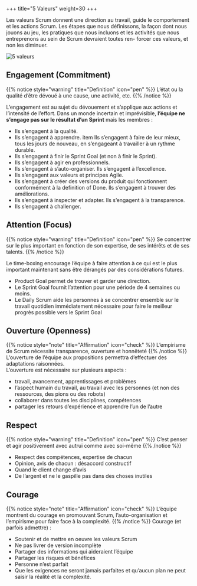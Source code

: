 +++
title="5 Valeurs"
weight=30
+++

Les valeurs Scrum donnent une direction au travail, guide le comportement et les actions
Scrum. Les étapes que nous définissons, la façon dont nous jouons au jeu, les pratiques que
nous incluons et les activités que nous entreprenons au sein de Scrum devraient toutes ren-
forcer ces valeurs, et non les diminuer.


![5 valeurs](../images/5valeurs.png)

## Engagement (Commitment)
{{% notice style="warning" title="Definition" icon="pen" %}}
L’état ou la qualité d’être dévoué à une cause, une activité, etc.
{{% /notice %}}

L’engagement est au sujet du dévouement et s’applique aux actions et l’intensité de l’effort.
Dans un monde incertain et imprévisible, **l’équipe ne s’engage pas sur le résultat d’un Sprint**
mais les membres :
- Ils s’engagent à la qualité.
- Ils s’engagent à apprendre. item Ils s’engagent à faire de leur mieux, tous les jours de nouveau, en s’engageant à travailler à un rythme durable.
- Ils s’engagent à finir le Sprint Goal (et non à finir le Sprint).
- Ils s’engagent à agir en professionnels.
- Ils s’engagent à s’auto-organiser. Ils s’engagent à l’excellence.
- Ils s’engagent aux valeurs et principes Agile.
- Ils s’engagent à créer des versions du produit qui fonctionnent conformément à la definition of Done. Ils s’engagent à trouver des améliorations.
- Ils s’engagent à inspecter et adapter. Ils s’engagent à la transparence.
- Ils s’engagent à challenger.

## Attention (Focus)
{{% notice style="warning" title="Definition" icon="pen" %}}
Se concentrer sur le plus important en fonction de son expertise, de ses intérêts et de ses
talents.
{{% /notice %}}

Le time-boxing encourage l’équipe à faire attention à ce qui est le plus important maintenant sans être dérangés par des considérations futures.
- Product Goal permet de trouver et garder une direction.
- Le Sprint Goal fournit l’attention pour une période de 4 semaines ou moins.
- Le Daily Scrum aide les personnes à se concentrer ensemble sur le travail quotidien immédiatement nécessaire pour faire le meilleur progrès possible vers le Sprint Goal

## Ouverture (Openness)
{{% notice style="note" title="Affirmation" icon="check" %}}
L’empirisme de Scrum nécessite transparence, ouverture et honnêteté
{{% /notice %}}
L’ouverture de l’équipe aux propositions permettra d’effectuer des adaptations raisonnées.  
L’ouverture est nécessaire sur plusieurs aspects :
- travail, avancement, apprentissages et problèmes
- l’aspect humain du travail, au travail avec les personnes (et non des ressources, des pions ou des robots)
- collaborer dans toutes les disciplines, compétences
- partager les retours d’expérience et apprendre l’un de l’autre

## Respect
{{% notice style="warning" title="Definition" icon="pen" %}}
C’est penser et agir positivement avec autrui comme avec soi-même
{{% /notice %}}
- Respect des compétences, expertise de chacun
- Opinion, avis de chacun : désaccord constructif
- Quand le client change d’avis
- De l’argent et ne le gaspille pas dans des choses inutiles

## Courage
{{% notice style="note" title="Affirmation" icon="check" %}}
L’équipe montrent du courage en promouvant Scrum, l’auto-organisation et l’empirisme
pour faire face à la complexité.
{{% /notice %}}
Courage (et parfois admettre) :
- Soutenir et de mettre en oeuvre les valeurs Scrum
- Ne pas livrer de version incomplète
- Partager des informations qui aideraient l’équipe
- Partager les risques et bénéfices
- Personne n’est parfait
- Que les exigences ne seront jamais parfaites et qu’aucun plan ne peut saisir la réalité et la complexité.